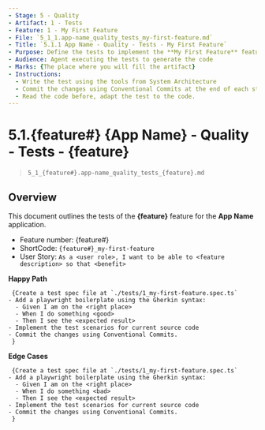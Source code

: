 ```yaml
---
- Stage: 5 - Quality
- Artifact: 1 - Tests
- Feature: 1 - My First Feature
- File: `5_1_1.app-name_quality_tests_my-first-feature.md`
- Title: `5.1.1 App Name - Quality - Tests - My First Feature`
- Purpose: Define the tests to implement the **My First Feature** feature
- Audience: Agent executing the tests to generate the code
- Marks: {The place where you will fill the artifact}
- Instructions: 
  - Write the test using the tools from System Architecture
  - Commit the changes using Conventional Commits at the end of each step
  - Read the code before, adapt the test to the code.
---
```


# 5.1.{feature#} {App Name} - Quality - Tests - {feature}

> `5_1_{feature#}.app-name_quality_tests_{feature}.md`

## Overview

This document outlines the tests of the **{feature}** feature for the **App Name** application.

- Feature number: {feature#}
- ShortCode: `{feature#}_my-first-feature`
- User Story: `As a <user role>, I want to be able to <feature description> so that <benefit>`

**Happy Path**

```text 
 {Create a test spec file at `./tests/1_my-first-feature.spec.ts`
- Add a playwright boilerplate using the Gherkin syntax:
  - Given I am on the <right place>
  - When I do something <good>
  - Then I see the <expected result>
- Implement the test scenarios for current source code
- Commit the changes using Conventional Commits.
 }
```

**Edge Cases**

```text 
 {Create a test spec file at `./tests/1_my-first-feature.spec.ts`
- Add a playwright boilerplate using the Gherkin syntax:
  - Given I am on the <right place>
  - When I do something <bad>
  - Then I see the <expected result>
- Implement the test scenarios for current source code
- Commit the changes using Conventional Commits.
 }
```

